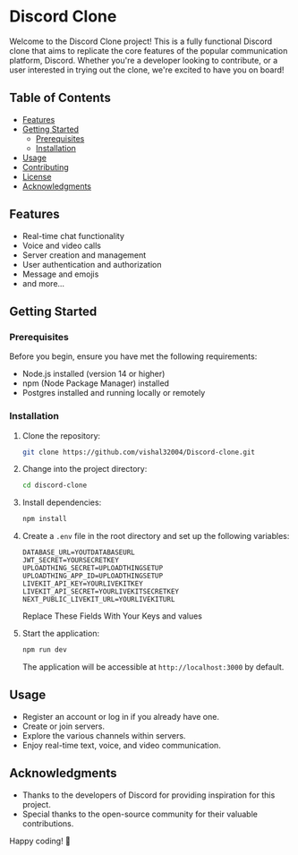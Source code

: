 # Discord Clone

Welcome to the Discord Clone project! This is a fully functional Discord clone that aims to replicate the core features of the popular communication platform, Discord. Whether you're a developer looking to contribute, or a user interested in trying out the clone, we're excited to have you on board!

## Table of Contents

- [Features](#features)
- [Getting Started](#getting-started)
  - [Prerequisites](#prerequisites)
  - [Installation](#installation)
- [Usage](#usage)
- [Contributing](#contributing)
- [License](#license)
- [Acknowledgments](#acknowledgments)

## Features

- Real-time chat functionality
- Voice and video calls
- Server creation and management
- User authentication and authorization
- Message and emojis
- and more...

## Getting Started

### Prerequisites

Before you begin, ensure you have met the following requirements:

- Node.js installed (version 14 or higher)
- npm (Node Package Manager) installed
- Postgres installed and running locally or remotely

### Installation

1. Clone the repository:

   ```bash
   git clone https://github.com/vishal32004/Discord-clone.git
   ```

2. Change into the project directory:

   ```bash
   cd discord-clone
   ```

3. Install dependencies:

   ```bash
   npm install
   ```

4. Create a `.env` file in the root directory and set up the following variables:

   ```
   DATABASE_URL=YOUTDATABASEURL
   JWT_SECRET=YOURSECRETKEY
   UPLOADTHING_SECRET=UPLOADTHINGSETUP
   UPLOADTHING_APP_ID=UPLOADTHINGSETUP
   LIVEKIT_API_KEY=YOURLIVEKITKEY
   LIVEKIT_API_SECRET=YOURLIVEKITSECRETKEY
   NEXT_PUBLIC_LIVEKIT_URL=YOURLIVEKITURL
   ```

   Replace These Fields With Your Keys and values

5. Start the application:

   ```bash
   npm run dev
   ```

   The application will be accessible at `http://localhost:3000` by default.

## Usage

- Register an account or log in if you already have one.
- Create or join servers.
- Explore the various channels within servers.
- Enjoy real-time text, voice, and video communication.

## Acknowledgments

- Thanks to the developers of Discord for providing inspiration for this project.
- Special thanks to the open-source community for their valuable contributions.

Happy coding! 🚀